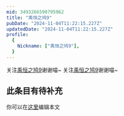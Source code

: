 ```yaml
---
mid: 3493266590795962
title: "禹恒之鸠9"
pubDate: "2024-11-04T11:22:15.227Z"
updatedDate: "2024-11-04T11:22:15.227Z"
profile:
  {
    Nickname: ["禹恒之鸠9"],
  }
---
```


关注[禹恒之鸠9](https://space.bilibili.com/3493266590795962)谢谢喵~ 关注[禹恒之鸠9](https://space.bilibili.com/3493266590795962)谢谢喵~

## 此条目有待补充
你可以在[这里](https://github.com/Yuhanawa/VTuber.ICU/edit/master/src/content/v/禹恒之鸠9/index.md)编辑本文
